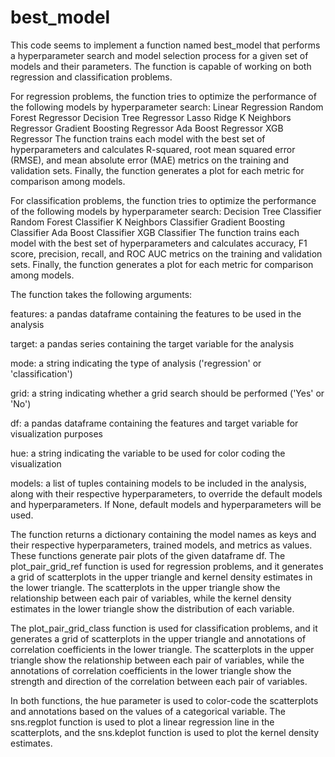 # best_model
This code seems to implement a function named best_model that performs a hyperparameter search and model selection process for a given set of models and their parameters. The function is capable of working on both regression and classification problems.

For regression problems, the function tries to optimize the performance of the following models by hyperparameter search:
Linear Regression
Random Forest Regressor
Decision Tree Regressor
Lasso
Ridge
K Neighbors Regressor
Gradient Boosting Regressor
Ada Boost Regressor
XGB Regressor
The function trains each model with the best set of hyperparameters and calculates R-squared, root mean squared error (RMSE), and mean absolute error (MAE) metrics on the training and validation sets. Finally, the function generates a plot for each metric for comparison among models.

For classification problems, the function tries to optimize the performance of the following models by hyperparameter search:
Decision Tree Classifier
Random Forest Classifier
K Neighbors Classifier
Gradient Boosting Classifier
Ada Boost Classifier
XGB Classifier
The function trains each model with the best set of hyperparameters and calculates accuracy, F1 score, precision, recall, and ROC AUC metrics on the training and validation sets. Finally, the function generates a plot for each metric for comparison among models.

The function takes the following arguments:

features: a pandas dataframe containing the features to be used in the analysis

target: a pandas series containing the target variable for the analysis

mode: a string indicating the type of analysis ('regression' or 'classification')

grid: a string indicating whether a grid search should be performed ('Yes' or 'No')

df: a pandas dataframe containing the features and target variable for visualization purposes

hue: a string indicating the variable to be used for color coding the visualization

models: a list of tuples containing models to be included in the analysis, along with their respective hyperparameters, to override the default models and hyperparameters. If None, default models and hyperparameters will be used.

The function returns a dictionary containing the model names as keys and their respective hyperparameters, trained models, and metrics as values.
These functions generate pair plots of the given dataframe df. The plot_pair_grid_ref function is used for regression problems, and it generates a grid of scatterplots in the upper triangle and kernel density estimates in the lower triangle. The scatterplots in the upper triangle show the relationship between each pair of variables, while the kernel density estimates in the lower triangle show the distribution of each variable.

The plot_pair_grid_class function is used for classification problems, and it generates a grid of scatterplots in the upper triangle and annotations of correlation coefficients in the lower triangle. The scatterplots in the upper triangle show the relationship between each pair of variables, while the annotations of correlation coefficients in the lower triangle show the strength and direction of the correlation between each pair of variables.

In both functions, the hue parameter is used to color-code the scatterplots and annotations based on the values of a categorical variable. The sns.regplot function is used to plot a linear regression line in the scatterplots, and the sns.kdeplot function is used to plot the kernel density estimates.
